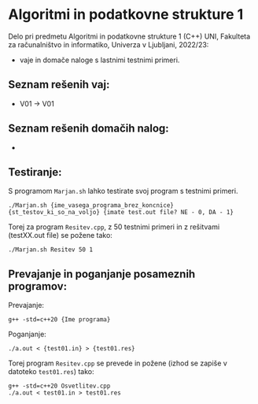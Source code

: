 # Algoritmi in podatkovne strukture 1

Delo pri predmetu Algoritmi in podatkovne strukture 1 (C++) UNI, Fakulteta za računalništvo in informatiko, Univerza v Ljubljani, 2022/23:

- vaje in domače naloge s lastnimi testnimi primeri.

Seznam rešenih vaj:
----------
- V01 -> V01

Seznam rešenih domačih nalog:
----------
-

Testiranje:
---------
S programom `Marjan.sh` lahko testirate svoj program s testnimi primeri.
```shell
./Marjan.sh {ime_vasega_programa_brez_koncnice} {st_testov_ki_so_na_voljo} {imate test.out file? NE - 0, DA - 1}
```

Torej za program `Resitev.cpp`, z 50 testnimi primeri in z rešitvami (testXX.out file) se požene tako:
```shell
./Marjan.sh Resitev 50 1
```

Prevajanje in poganjanje posameznih programov:
----------
Prevajanje:
```shell
g++ -std=c++20 {Ime programa}
```
Poganjanje:
```shell
./a.out < {test01.in} > {test01.res}
```
Torej program `Resitev.cpp` se prevede in požene (izhod se zapiše v datoteko `test01.res`) tako:
```shell
g++ -std=c++20 Osvetlitev.cpp
./a.out < test01.in > test01.res
```
